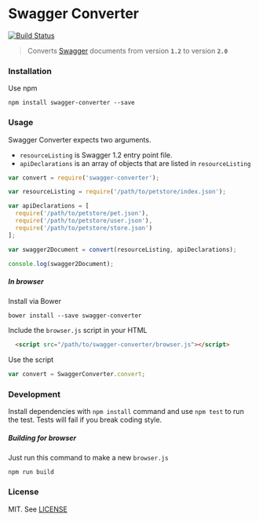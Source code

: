 # Swagger Converter

[![Build Status](https://travis-ci.org/apigee-127/swagger-converter.svg?branch=master)](https://travis-ci.org/apigee-127/swagger-converter)

> Converts [Swagger](http://swagger.io/) documents from version **`1.2`** to version **`2.0`**

### Installation
Use npm

```shell
npm install swagger-converter --save
```

### Usage
Swagger Converter expects two arguments.

* `resourceListing` is Swagger 1.2 entry point file.
* `apiDeclarations` is an array of objects that are listed in `resourceListing`

```javascript
var convert = require('swagger-converter');

var resourceListing = require('/path/to/petstore/index.json');

var apiDeclarations = [
  require('/path/to/petstore/pet.json'),
  require('/path/to/petstore/user.json'),
  require('/path/to/petstore/store.json')
];

var swagger2Document = convert(resourceListing, apiDeclarations);

console.log(swagger2Document);
```

##### In browser
Install via Bower
```
bower install --save swagger-converter
```
Include the `browser.js` script in your HTML
```html
  <script src="/path/to/swagger-converter/browser.js"></script>
```
Use the script
```javascript
var convert = SwaggerConverter.convert;
```

### Development

Install dependencies with `npm install` command and use `npm test` to run the test. Tests will fail if you break coding style.

##### Building for browser
Just run this command to make a new `browser.js`

```
npm run build
```
### License
MIT. See [LICENSE](./LICENSE)
